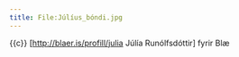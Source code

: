 ```yaml
---
title: File:Júlíus_bóndi.jpg
---
```


{{c}} [http://blaer.is/profill/julia Júlía Runólfsdóttir] fyrir Blæ

